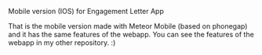 Mobile version (IOS) for Engagement Letter App

That is the mobile version made with Meteor Mobile (based on phonegap) and it has the same features of the webapp. You can see the features
of the webapp in my other repository. :)
